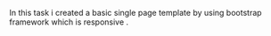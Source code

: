  In this task i created a basic single page template by using bootstrap framework which is responsive .
